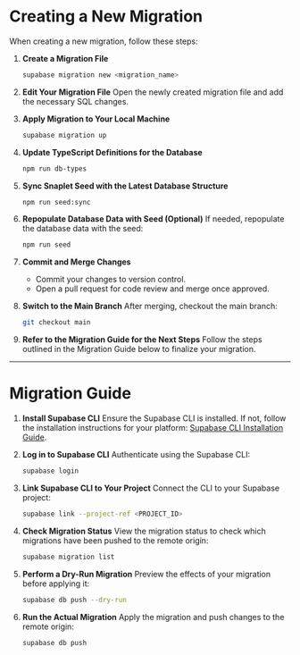 # Creating a New Migration

When creating a new migration, follow these steps:

1. **Create a Migration File**

   ```bash
   supabase migration new <migration_name>
   ```

2. **Edit Your Migration File**
   Open the newly created migration file and add the necessary SQL changes.

3. **Apply Migration to Your Local Machine**

   ```bash
   supabase migration up
   ```

4. **Update TypeScript Definitions for the Database**

   ```bash
   npm run db-types
   ```

5. **Sync Snaplet Seed with the Latest Database Structure**

   ```bash
   npm run seed:sync
   ```

6. **Repopulate Database Data with Seed (Optional)**
   If needed, repopulate the database data with the seed:

   ```bash
   npm run seed
   ```

7. **Commit and Merge Changes**

   - Commit your changes to version control.
   - Open a pull request for code review and merge once approved.

8. **Switch to the Main Branch**
   After merging, checkout the main branch:

   ```bash
   git checkout main
   ```

9. **Refer to the Migration Guide for the Next Steps**
   Follow the steps outlined in the Migration Guide below to finalize your migration.

---

# Migration Guide

1. **Install Supabase CLI**
   Ensure the Supabase CLI is installed. If not, follow the installation instructions for your platform: [Supabase CLI Installation Guide](https://supabase.com/docs/guides/local-development/cli/getting-started?queryGroups=platform&platform=macos#installing-the-supabase-cli).

2. **Log in to Supabase CLI**
   Authenticate using the Supabase CLI:

   ```bash
   supabase login
   ```

3. **Link Supabase CLI to Your Project**
   Connect the CLI to your Supabase project:

   ```bash
   supabase link --project-ref <PROJECT_ID>
   ```

4. **Check Migration Status**
   View the migration status to check which migrations have been pushed to the remote origin:

   ```bash
   supabase migration list
   ```

5. **Perform a Dry-Run Migration**
   Preview the effects of your migration before applying it:

   ```bash
   supabase db push --dry-run
   ```

6. **Run the Actual Migration**
   Apply the migration and push changes to the remote origin:
   ```bash
   supabase db push
   ```
